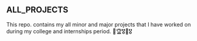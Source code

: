 ## ALL_PROJECTS

This repo. contains my all minor and major projects that I have worked on during my college and internships period. 🥇🏆🎖🏅🎖
